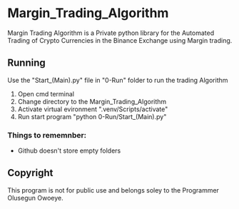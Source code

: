 # Margin_Trading_Algorithm

Margin Trading Algorithm is a Private python library for the Automated Trading of Crypto Currencies in the Binance Exchange using Margin trading.

## Running

Use the "Start_(Main).py" file in "0-Run" folder to run the trading Algorithm
1. Open cmd terminal
2. Change directory to the Margin_Trading_Algorithm
3. Activate virtual evironment ".venv/Scripts/activate"
4. Run start program "python 0-Run/Start_(Main).py"

### Things to rememnber:
- Github doesn't store empty folders

## Copyright

This program is not for public use and belongs soley to the Programmer Olusegun Owoeye.


